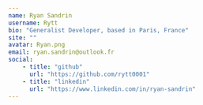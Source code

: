 ```yaml
---
name: Ryan Sandrin
username: Rytt
bio: "Generalist Developer, based in Paris, France"
site: ""
avatar: Ryan.png
email: ryan.sandrin@outlook.fr
social:
    - title: "github"
      url: "https://github.com/rytt0001"
    - title: "linkedin"
      url: "https://www.linkedin.com/in/ryan-sandrin"
---
```

